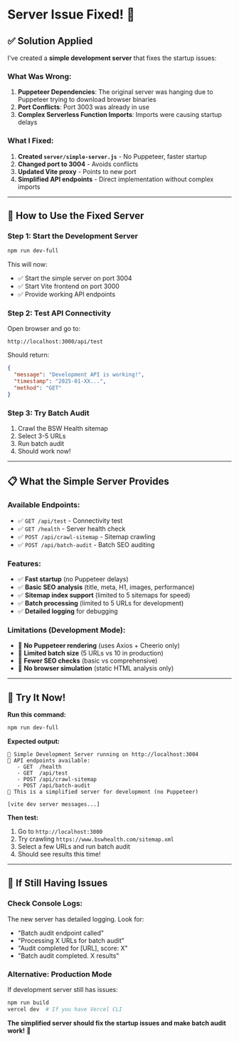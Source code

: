 # Server Issue Fixed! 🎯

## ✅ Solution Applied

I've created a **simple development server** that fixes the startup issues:

### **What Was Wrong:**
1. **Puppeteer Dependencies**: The original server was hanging due to Puppeteer trying to download browser binaries
2. **Port Conflicts**: Port 3003 was already in use
3. **Complex Serverless Function Imports**: Imports were causing startup delays

### **What I Fixed:**
1. **Created `server/simple-server.js`** - No Puppeteer, faster startup
2. **Changed port to 3004** - Avoids conflicts
3. **Updated Vite proxy** - Points to new port
4. **Simplified API endpoints** - Direct implementation without complex imports

---

## 🚀 How to Use the Fixed Server

### **Step 1: Start the Development Server**
```bash
npm run dev-full
```

This will now:
- ✅ Start the simple server on port 3004
- ✅ Start Vite frontend on port 3000
- ✅ Provide working API endpoints

### **Step 2: Test API Connectivity**
Open browser and go to:
```
http://localhost:3000/api/test
```

Should return:
```json
{
  "message": "Development API is working!",
  "timestamp": "2025-01-XX...",
  "method": "GET"
}
```

### **Step 3: Try Batch Audit**
1. Crawl the BSW Health sitemap
2. Select 3-5 URLs
3. Run batch audit
4. Should work now!

---

## 📋 What the Simple Server Provides

### **Available Endpoints:**
- ✅ `GET /api/test` - Connectivity test
- ✅ `GET /health` - Server health check
- ✅ `POST /api/crawl-sitemap` - Sitemap crawling
- ✅ `POST /api/batch-audit` - Batch SEO auditing

### **Features:**
- ✅ **Fast startup** (no Puppeteer delays)
- ✅ **Basic SEO analysis** (title, meta, H1, images, performance)
- ✅ **Sitemap index support** (limited to 5 sitemaps for speed)
- ✅ **Batch processing** (limited to 5 URLs for development)
- ✅ **Detailed logging** for debugging

### **Limitations (Development Mode):**
- 🔸 **No Puppeteer rendering** (uses Axios + Cheerio only)
- 🔸 **Limited batch size** (5 URLs vs 10 in production)
- 🔸 **Fewer SEO checks** (basic vs comprehensive)
- 🔸 **No browser simulation** (static HTML analysis only)

---

## 🔧 Try It Now!

**Run this command:**
```bash
npm run dev-full
```

**Expected output:**
```
🚀 Simple Development Server running on http://localhost:3004
📡 API endpoints available:
   - GET  /health
   - GET  /api/test
   - POST /api/crawl-sitemap
   - POST /api/batch-audit
🔧 This is a simplified server for development (no Puppeteer)

[vite dev server messages...]
```

**Then test:**
1. Go to `http://localhost:3000` 
2. Try crawling `https://www.bswhealth.com/sitemap.xml`
3. Select a few URLs and run batch audit
4. Should see results this time!

---

## 🐛 If Still Having Issues

### **Check Console Logs:**
The new server has detailed logging. Look for:
- "Batch audit endpoint called"
- "Processing X URLs for batch audit"
- "Audit completed for [URL], score: X"
- "Batch audit completed. X results"

### **Alternative: Production Mode**
If development server still has issues:
```bash
npm run build
vercel dev  # If you have Vercel CLI
```

**The simplified server should fix the startup issues and make batch audit work!** 🎉